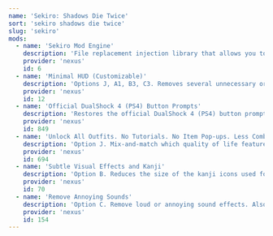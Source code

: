 ```yaml
---
name: 'Sekiro: Shadows Die Twice'
sort: 'sekiro shadows die twice'
slug: 'sekiro'
mods:
  - name: 'Sekiro Mod Engine'
    description: 'File replacement injection library that allows you to modify weapons, armors, parameters, textures, and more.'
    provider: 'nexus'
    id: 6
  - name: 'Minimal HUD (Customizable)'
    description: 'Options J, A1, B3, C3. Removes several unnecessary or annoying HUD elements to create a cleaner and more immersive feel.'
    provider: 'nexus'
    id: 12
  - name: 'Official DualShock 4 (PS4) Button Prompts'
    description: 'Restores the official DualShock 4 (PS4) button prompts and menu layouts. Fixes errors or inconsistencies that other DS4 button mods exhibit.'
    provider: 'nexus'
    id: 849
  - name: 'Unlock All Outfits. No Tutorials. No Item Pop-ups. Less Combat Music. Increase LOD'
    description: 'Option J. Mix-and-match which quality of life features you want: no tutorials, no item pop-ups, unlock all outfits, unlock swimming ability, less combat music, and increased LOD.'
    provider: 'nexus'
    id: 694
  - name: 'Subtle Visual Effects and Kanji'
    description: 'Option B. Reduces the size of the kanji icons used for various things, or optionally removes them completely. Also gives the options to remove the visual effects on things such as healing or buffing consumables.'
    provider: 'nexus'
    id: 70
  - name: 'Remove Annoying Sounds'
    description: 'Option C. Remove loud or annoying sound effects. Also includes a guide on how to make your own custom sound mod, with the option to remove a large selection of additional sound effects.'
    provider: 'nexus'
    id: 154
---
```

